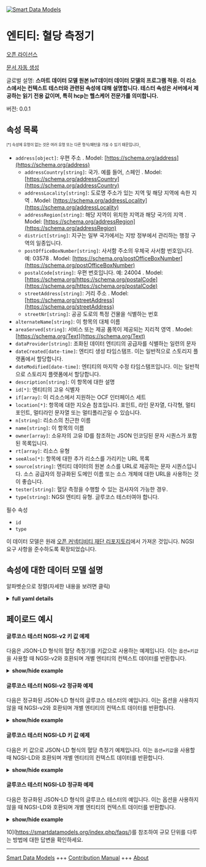 <!-- 10-Header -->  
[![Smart Data Models](https://smartdatamodels.org/wp-content/uploads/2022/01/SmartDataModels_logo.png "Logo")](https://smartdatamodels.org)  
엔티티: 혈당 측정기  
===========<!-- /10-Header -->  
<!-- 15-License -->  
[오픈 라이선스](https://github.com/smart-data-models//dataModel.OCF/blob/master/GlucoseTester/LICENSE.md)  
[문서 자동 생성](https://docs.google.com/presentation/d/e/2PACX-1vTs-Ng5dIAwkg91oTTUdt8ua7woBXhPnwavZ0FxgR8BsAI_Ek3C5q97Nd94HS8KhP-r_quD4H0fgyt3/pub?start=false&loop=false&delayms=3000#slide=id.gb715ace035_0_60)  
<!-- /15-License -->  
<!-- 20-Description -->  
글로벌 설명: **스마트 데이터 모델 원본 IoT데이터 데이터 모델의 프로그램 적응. 이 리소스에서는 컨텍스트 테스터와 관련된 속성에 대해 설명합니다. 테스터 속성은 서버에서 제공하는 읽기 전용 값이며, 특히 hcp는 헬스케어 전문가를 의미합니다.**  
버전: 0.0.1  
<!-- /20-Description -->  
<!-- 30-PropertiesList -->  

## 속성 목록  

<sup><sub>[*] 속성에 유형이 없는 것은 여러 유형 또는 다른 형식/패턴을 가질 수 있기 때문입니다</sub></sup>.  
- `address[object]`: 우편 주소  . Model: [https://schema.org/address](https://schema.org/address)	- `addressCountry[string]`: 국가. 예를 들어, 스페인  . Model: [https://schema.org/addressCountry](https://schema.org/addressCountry)  
	- `addressLocality[string]`: 도로명 주소가 있는 지역 및 해당 지역에 속한 지역  . Model: [https://schema.org/addressLocality](https://schema.org/addressLocality)  
	- `addressRegion[string]`: 해당 지역이 위치한 지역과 해당 국가의 지역  . Model: [https://schema.org/addressRegion](https://schema.org/addressRegion)  
	- `district[string]`: 지구는 일부 국가에서는 지방 정부에서 관리하는 행정 구역의 일종입니다.    
	- `postOfficeBoxNumber[string]`: 사서함 주소의 우체국 사서함 번호입니다. 예: 03578  . Model: [https://schema.org/postOfficeBoxNumber](https://schema.org/postOfficeBoxNumber)  
	- `postalCode[string]`: 우편 번호입니다. 예: 24004  . Model: [https://schema.org/https://schema.org/postalCode](https://schema.org/https://schema.org/postalCode)  
	- `streetAddress[string]`: 거리 주소  . Model: [https://schema.org/streetAddress](https://schema.org/streetAddress)  
	- `streetNr[string]`: 공공 도로의 특정 건물을 식별하는 번호    
- `alternateName[string]`: 이 항목의 대체 이름  - `areaServed[string]`: 서비스 또는 제공 품목이 제공되는 지리적 영역  . Model: [https://schema.org/Text](https://schema.org/Text)- `dataProvider[string]`: 조화된 데이터 엔티티의 공급자를 식별하는 일련의 문자  - `dateCreated[date-time]`: 엔티티 생성 타임스탬프. 이는 일반적으로 스토리지 플랫폼에서 할당합니다.  - `dateModified[date-time]`: 엔티티의 마지막 수정 타임스탬프입니다. 이는 일반적으로 스토리지 플랫폼에서 할당합니다.  - `description[string]`: 이 항목에 대한 설명  - `id[*]`: 엔티티의 고유 식별자  - `if[array]`: 이 리소스에서 지원하는 OCF 인터페이스 세트  - `location[*]`: 항목에 대한 지오숀 참조입니다. 포인트, 라인 문자열, 다각형, 멀티포인트, 멀티라인 문자열 또는 멀티폴리곤일 수 있습니다.  - `n[string]`: 리소스의 친근한 이름  - `name[string]`: 이 항목의 이름  - `owner[array]`: 소유자의 고유 ID를 참조하는 JSON 인코딩된 문자 시퀀스가 포함된 목록입니다.  - `rt[array]`: 리소스 유형  - `seeAlso[*]`: 항목에 대한 추가 리소스를 가리키는 URL 목록  - `source[string]`: 엔티티 데이터의 원본 소스를 URL로 제공하는 문자 시퀀스입니다. 소스 공급자의 정규화된 도메인 이름 또는 소스 개체에 대한 URL을 사용하는 것이 좋습니다.  - `tester[string]`: 혈당 측정을 수행할 수 있는 검사자의 가능한 경우.  - `type[string]`: NGSI 엔티티 유형. 글루코스 테스터여야 합니다.  <!-- /30-PropertiesList -->  
<!-- 35-RequiredProperties -->  
필수 속성  
- `id`  - `type`  <!-- /35-RequiredProperties -->  
<!-- 40-RequiredProperties -->  
이 데이터 모델은 원래 [오픈 커넥티비티 재단 리포지토리](https://github.com/openconnectivityfoundation/IoTDataModels)에서 가져온 것입니다. NGSI 요구 사항을 준수하도록 확장되었습니다.  
<!-- /40-RequiredProperties -->  
<!-- 50-DataModelHeader -->  
## 속성에 대한 데이터 모델 설명  
알파벳순으로 정렬(자세한 내용을 보려면 클릭)  
<!-- /50-DataModelHeader -->  
<!-- 60-ModelYaml -->  
<details><summary><strong>full yaml details</strong></summary>    
```yaml  
GlucoseTester:    
  description: Smart Data Models Program adaptation of the original IoTData data Models. This Resource describes the Properties associated with context tester. The tester Property is a read-only value that is provided by the Server where especially hcp stands for HealthCare Professional.    
  properties:    
    address:    
      description: The mailing address    
      properties:    
        addressCountry:    
          description: 'The country. For example, Spain'    
          type: string    
          x-ngsi:    
            model: https://schema.org/addressCountry    
            type: Property    
        addressLocality:    
          description: 'The locality in which the street address is, and which is in the region'    
          type: string    
          x-ngsi:    
            model: https://schema.org/addressLocality    
            type: Property    
        addressRegion:    
          description: 'The region in which the locality is, and which is in the country'    
          type: string    
          x-ngsi:    
            model: https://schema.org/addressRegion    
            type: Property    
        district:    
          description: 'A district is a type of administrative division that, in some countries, is managed by the local government'    
          type: string    
          x-ngsi:    
            type: Property    
        postOfficeBoxNumber:    
          description: 'The post office box number for PO box addresses. For example, 03578'    
          type: string    
          x-ngsi:    
            model: https://schema.org/postOfficeBoxNumber    
            type: Property    
        postalCode:    
          description: 'The postal code. For example, 24004'    
          type: string    
          x-ngsi:    
            model: https://schema.org/https://schema.org/postalCode    
            type: Property    
        streetAddress:    
          description: The street address    
          type: string    
          x-ngsi:    
            model: https://schema.org/streetAddress    
            type: Property    
        streetNr:    
          description: Number identifying a specific property on a public street    
          type: string    
          x-ngsi:    
            type: Property    
      type: object    
      x-ngsi:    
        model: https://schema.org/address    
        type: Property    
    alternateName:    
      description: An alternative name for this item    
      type: string    
      x-ngsi:    
        type: Property    
    areaServed:    
      description: The geographic area where a service or offered item is provided    
      type: string    
      x-ngsi:    
        model: https://schema.org/Text    
        type: Property    
    dataProvider:    
      description: A sequence of characters identifying the provider of the harmonised data entity    
      type: string    
      x-ngsi:    
        type: Property    
    dateCreated:    
      description: Entity creation timestamp. This will usually be allocated by the storage platform    
      format: date-time    
      type: string    
      x-ngsi:    
        type: Property    
    dateModified:    
      description: Timestamp of the last modification of the entity. This will usually be allocated by the storage platform    
      format: date-time    
      type: string    
      x-ngsi:    
        type: Property    
    description:    
      description: A description of this item    
      type: string    
      x-ngsi:    
        type: Property    
    id:    
      anyOf:    
        - description: Identifier format of any NGSI entity    
          maxLength: 256    
          minLength: 1    
          pattern: ^[\w\-\.\{\}\$\+\*\[\]`|~^@!,:\\]+$    
          type: string    
          x-ngsi:    
            type: Property    
        - description: Identifier format of any NGSI entity    
          format: uri    
          type: string    
          x-ngsi:    
            type: Property    
      description: Unique identifier of the entity    
      x-ngsi:    
        type: Property    
    if:    
      description: The OCF Interface set supported by this Resource    
      items:    
        enum:    
          - oic.if.r    
          - oic.if.baseline    
        maxLength: 64    
        type: string    
      minItems: 1    
      readOnly: true    
      type: array    
      uniqueItems: true    
      x-ngsi:    
        type: Property    
    location:    
      description: 'Geojson reference to the item. It can be Point, LineString, Polygon, MultiPoint, MultiLineString or MultiPolygon'    
      oneOf:    
        - description: Geojson reference to the item. Point    
          properties:    
            bbox:    
              items:    
                type: number    
              minItems: 4    
              type: array    
            coordinates:    
              items:    
                type: number    
              minItems: 2    
              type: array    
            type:    
              enum:    
                - Point    
              type: string    
          required:    
            - type    
            - coordinates    
          title: GeoJSON Point    
          type: object    
          x-ngsi:    
            type: GeoProperty    
        - description: Geojson reference to the item. LineString    
          properties:    
            bbox:    
              items:    
                type: number    
              minItems: 4    
              type: array    
            coordinates:    
              items:    
                items:    
                  type: number    
                minItems: 2    
                type: array    
              minItems: 2    
              type: array    
            type:    
              enum:    
                - LineString    
              type: string    
          required:    
            - type    
            - coordinates    
          title: GeoJSON LineString    
          type: object    
          x-ngsi:    
            type: GeoProperty    
        - description: Geojson reference to the item. Polygon    
          properties:    
            bbox:    
              items:    
                type: number    
              minItems: 4    
              type: array    
            coordinates:    
              items:    
                items:    
                  items:    
                    type: number    
                  minItems: 2    
                  type: array    
                minItems: 4    
                type: array    
              type: array    
            type:    
              enum:    
                - Polygon    
              type: string    
          required:    
            - type    
            - coordinates    
          title: GeoJSON Polygon    
          type: object    
          x-ngsi:    
            type: GeoProperty    
        - description: Geojson reference to the item. MultiPoint    
          properties:    
            bbox:    
              items:    
                type: number    
              minItems: 4    
              type: array    
            coordinates:    
              items:    
                items:    
                  type: number    
                minItems: 2    
                type: array    
              type: array    
            type:    
              enum:    
                - MultiPoint    
              type: string    
          required:    
            - type    
            - coordinates    
          title: GeoJSON MultiPoint    
          type: object    
          x-ngsi:    
            type: GeoProperty    
        - description: Geojson reference to the item. MultiLineString    
          properties:    
            bbox:    
              items:    
                type: number    
              minItems: 4    
              type: array    
            coordinates:    
              items:    
                items:    
                  items:    
                    type: number    
                  minItems: 2    
                  type: array    
                minItems: 2    
                type: array    
              type: array    
            type:    
              enum:    
                - MultiLineString    
              type: string    
          required:    
            - type    
            - coordinates    
          title: GeoJSON MultiLineString    
          type: object    
          x-ngsi:    
            type: GeoProperty    
        - description: Geojson reference to the item. MultiLineString    
          properties:    
            bbox:    
              items:    
                type: number    
              minItems: 4    
              type: array    
            coordinates:    
              items:    
                items:    
                  items:    
                    items:    
                      type: number    
                    minItems: 2    
                    type: array    
                  minItems: 4    
                  type: array    
                type: array    
              type: array    
            type:    
              enum:    
                - MultiPolygon    
              type: string    
          required:    
            - type    
            - coordinates    
          title: GeoJSON MultiPolygon    
          type: object    
          x-ngsi:    
            type: GeoProperty    
      x-ngsi:    
        type: GeoProperty    
    n:    
      description: Friendly name of the Resource    
      maxLength: 64    
      readOnly: true    
      type: string    
      x-ngsi:    
        type: Property    
    name:    
      description: The name of this item    
      type: string    
      x-ngsi:    
        type: Property    
    owner:    
      description: A List containing a JSON encoded sequence of characters referencing the unique Ids of the owner(s)    
      items:    
        anyOf:    
          - description: Identifier format of any NGSI entity    
            maxLength: 256    
            minLength: 1    
            pattern: ^[\w\-\.\{\}\$\+\*\[\]`|~^@!,:\\]+$    
            type: string    
            x-ngsi:    
              type: Property    
          - description: Identifier format of any NGSI entity    
            format: uri    
            type: string    
            x-ngsi:    
              type: Property    
        description: Unique identifier of the entity    
        x-ngsi:    
          type: Property    
      type: array    
      x-ngsi:    
        type: Property    
    rt:    
      description: Resource Type    
      items:    
        enum:    
          - oic.r.glucose.tester    
        maxLength: 64    
        type: string    
      minItems: 1    
      readOnly: true    
      type: array    
      uniqueItems: true    
      x-ngsi:    
        type: Property    
    seeAlso:    
      description: list of uri pointing to additional resources about the item    
      oneOf:    
        - items:    
            format: uri    
            type: string    
          minItems: 1    
          type: array    
        - format: uri    
          type: string    
      x-ngsi:    
        type: Property    
    source:    
      description: 'A sequence of characters giving the original source of the entity data as a URL. Recommended to be the fully qualified domain name of the source provider, or the URL to the source object'    
      type: string    
      x-ngsi:    
        type: Property    
    tester:    
      description: The possible cases of testers who may perform the blood sugar measurement.    
      enum:    
        - self    
        - hcp    
        - lab    
      readOnly: true    
      type: string    
      x-ngsi:    
        type: Property    
    type:    
      description: NGSI entity type. It has to be GlucoseTester    
      enum:    
        - GlucoseTester    
      type: string    
      x-ngsi:    
        type: Property    
  required:    
    - id    
    - type    
  type: object    
  x-derived-from: https://github.com/OpenInterConnect/IoTDataModels/blob/master/GlucoseTesterResURI.swagger.json    
  x-disclaimer: 'Redistribution and use in source and binary forms, with or without modification, are permitted  provided that the license conditions are met. Copyleft (c) 2022 Contributors to Smart Data Models Program'    
  x-license-url: https://github.com/smart-data-models/dataModel.OCF/blob/master/GlucoseTester/LICENSE.md    
  x-model-schema: https://smart-data-models.github.io/dataModel.IoTDataModels/GlucoseTester/schema.json    
  x-model-tags: OCF    
  x-version: 0.0.1    
```  
</details>    
<!-- /60-ModelYaml -->  
<!-- 70-MiddleNotes -->  
<!-- /70-MiddleNotes -->  
<!-- 80-Examples -->  
## 페이로드 예시  
#### 글루코스 테스터 NGSI-v2 키 값 예제  
다음은 JSON-LD 형식의 혈당 측정기를 키값으로 사용하는 예제입니다. 이는 `옵션=키값`을 사용할 때 NGSI-v2와 호환되며 개별 엔티티의 컨텍스트 데이터를 반환합니다.  
<details><summary><strong>show/hide example</strong></summary>    
```json  
{  
    "id": "urn:ngsi-ld:GlucoseTester:id:IGZH:59622975",  
    "dateCreated": "1974-07-04T04:54:26Z",  
    "dateModified": "1990-12-11T00:54:45Z",  
    "source": "War official structur",  
    "name": "Space argue he able learn rate. Feeling machine",  
    "alternateName": "Heavy decide surface gas. Race strong d",  
    "description": "Race I entire remember half feeling. System city live interest con",  
    "dataProvider": "Alone interview tend. Cup road finally eve",  
    "owner": [  
        "urn:ngsi-ld:GlucoseTester:items:SLEO:64460310",  
        "urn:ngsi-ld:GlucoseTester:items:VBWT:20572250"  
    ],  
    "seeAlso": [  
        "urn:ngsi-ld:GlucoseTester:items:AXAI:66252777"  
    ],  
    "location": {  
        "type": "Point",  
        "coordinates": [  
            -17.675074,  
            -143.961557  
        ]  
    },  
    "address": {  
        "streetAddress": "Lot also learn class. Realize drop occur behavior this agent.",  
        "addressLocality": "Form south although fund research. Market purpose help study expect se",  
        "addressRegion": "Kitchen fire its out challenge offer. Common should what economy total discover.",  
        "addressCountry": "Rule American phone interest. Congress party may drop.",  
        "postalCode": "Throw break it. Return agree market else vote.",  
        "postOfficeBoxNumber": "Sell lay blue growth fact reduce. Community role will card action war experience. Individual customer city quality cut. Few leave threat coach.",  
        "streetNr": "Hotel assume class interview pattern minute. Green half then.",  
        "district": "Character ball sec"  
    },  
    "areaServed": "Vote back indeed movement story amount. After name treat pattern section step.",  
    "rt": [  
        "oic.r.glucose.tester"  
    ],  
    "tester": "self",  
    "n": "Character nation sing American more ok carry even. Per",  
    "if": [  
        "oic.if.baseline"  
    ],  
    "type": "GlucoseTester"  
}  
```  
</details>  
#### 글루코스 테스터 NGSI-v2 정규화 예제  
다음은 정규화된 JSON-LD 형식의 글루코스 테스터의 예입니다. 이는 옵션을 사용하지 않을 때 NGSI-v2와 호환되며 개별 엔티티의 컨텍스트 데이터를 반환합니다.  
<details><summary><strong>show/hide example</strong></summary>    
```json  
{  
    "id": "urn:ngsi-ld:GlucoseTester:id:IGZH:59622975",  
    "dateCreated": {  
        "type": "DateTime",  
        "value": "1974-07-04T04:54:26Z"  
    },  
    "dateModified": {  
        "type": "DateTime",  
        "value": "1990-12-11T00:54:45Z"  
    },  
    "source": {  
        "type": "Text",  
        "value": "War official structur"  
    },  
    "name": {  
        "type": "Text",  
        "value": "Space argue he able learn rate. Feeling machine"  
    },  
    "alternateName": {  
        "type": "Text",  
        "value": "Heavy decide surface gas. Race strong d"  
    },  
    "description": {  
        "type": "Text",  
        "value": "Race I entire remember half feeling. System city live interest con"  
    },  
    "dataProvider": {  
        "type": "Text",  
        "value": "Alone interview tend. Cup road finally eve"  
    },  
    "owner": {  
        "type": "StructuredValue",  
        "value": [  
            "urn:ngsi-ld:GlucoseTester:items:SLEO:64460310",  
            "urn:ngsi-ld:GlucoseTester:items:VBWT:20572250"  
        ]  
    },  
    "seeAlso": {  
        "type": "StructuredValue",  
        "value": [  
            "urn:ngsi-ld:GlucoseTester:items:AXAI:66252777"  
        ]  
    },  
    "location": {  
        "type": "geo:json",  
        "value": {  
            "type": "Point",  
            "coordinates": [  
                -17.675074,  
                -143.961557  
            ]  
        }  
    },  
    "address": {  
        "type": "StructuredValue",  
        "value": {  
            "streetAddress": "Lot also learn class. Realize drop occur behavior this agent.",  
            "addressLocality": "Form south although fund research. Market purpose help study expect se",  
            "addressRegion": "Kitchen fire its out challenge offer. Common should what economy total discover.",  
            "addressCountry": "Rule American phone interest. Congress party may drop.",  
            "postalCode": "Throw break it. Return agree market else vote.",  
            "postOfficeBoxNumber": "Sell lay blue growth fact reduce. Community role will card action war experience. Individual customer city quality cut. Few leave threat coach.",  
            "streetNr": "Hotel assume class interview pattern minute. Green half then.",  
            "district": "Character ball sec"  
        }  
    },  
    "areaServed": {  
        "type": "Text",  
        "value": "Vote back indeed movement story amount. After name treat pattern section step."  
    },  
    "rt": {  
        "type": "StructuredValue",  
        "value": [  
            "oic.r.glucose.tester"  
        ]  
    },  
    "tester": {  
        "type": "Text",  
        "value": "self"  
    },  
    "n": {  
        "type": "Text",  
        "value": "Character nation sing American more ok carry even. Per"  
    },  
    "if": {  
        "type": "StructuredValue",  
        "value": [  
            "oic.if.baseline"  
        ]  
    },  
    "type": "GlucoseTester"  
}  
```  
</details>  
#### 글루코스 테스터 NGSI-LD 키 값 예제  
다음은 키 값으로 JSON-LD 형식의 혈당 측정기 예제입니다. 이는 `옵션=키값`을 사용할 때 NGSI-LD와 호환되며 개별 엔티티의 컨텍스트 데이터를 반환합니다.  
<details><summary><strong>show/hide example</strong></summary>    
```json  
{  
    "id": "urn:ngsi-ld:GlucoseTester:id:IGZH:59622975",  
    "dateCreated": "1974-07-04T04:54:26Z",  
    "dateModified": "1990-12-11T00:54:45Z",  
    "source": "War official structur",  
    "name": "Space argue he able learn rate. Feeling machine",  
    "alternateName": "Heavy decide surface gas. Race strong d",  
    "description": "Race I entire remember half feeling. System city live interest con",  
    "dataProvider": "Alone interview tend. Cup road finally eve",  
    "owner": [  
        "urn:ngsi-ld:GlucoseTester:items:SLEO:64460310",  
        "urn:ngsi-ld:GlucoseTester:items:VBWT:20572250"  
    ],  
    "seeAlso": [  
        "urn:ngsi-ld:GlucoseTester:items:AXAI:66252777"  
    ],  
    "location": {  
        "type": "Point",  
        "coordinates": [  
            -17.675074,  
            -143.961557  
        ]  
    },  
    "address": {  
        "streetAddress": "Lot also learn class. Realize drop occur behavior this agent.",  
        "addressLocality": "Form south although fund research. Market purpose help study expect se",  
        "addressRegion": "Kitchen fire its out challenge offer. Common should what economy total discover.",  
        "addressCountry": "Rule American phone interest. Congress party may drop.",  
        "postalCode": "Throw break it. Return agree market else vote.",  
        "postOfficeBoxNumber": "Sell lay blue growth fact reduce. Community role will card action war experience. Individual customer city quality cut. Few leave threat coach.",  
        "streetNr": "Hotel assume class interview pattern minute. Green half then.",  
        "district": "Character ball sec"  
    },  
    "areaServed": "Vote back indeed movement story amount. After name treat pattern section step.",  
    "rt": [  
        "oic.r.glucose.tester"  
    ],  
    "tester": "self",  
    "n": "Character nation sing American more ok carry even. Per",  
    "if": [  
        "oic.if.baseline"  
    ],  
    "type": "GlucoseTester",  
    "@context": [  
        "https://smartdatamodels.org/context.jsonld"  
    ]  
}  
```  
</details>  
#### 글루코스 테스터 NGSI-LD 정규화 예제  
다음은 정규화된 JSON-LD 형식의 글루코스 테스터의 예입니다. 이는 옵션을 사용하지 않을 때 NGSI-LD와 호환되며 개별 엔티티의 컨텍스트 데이터를 반환합니다.  
<details><summary><strong>show/hide example</strong></summary>    
```json  
{  
    "id": "urn:ngsi-ld:GlucoseTester:id:IGZH:59622975",  
    "dateCreated": {  
        "type": "Property",  
        "value": {  
            "@type": "DateTime",  
            "@value": "1974-07-04T04:54:26Z"  
        }  
    },  
    "dateModified": {  
        "type": "Property",  
        "value": {  
            "@type": "DateTime",  
            "@value": "1990-12-11T00:54:45Z"  
        }  
    },  
    "source": {  
        "type": "Property",  
        "value": "War official structur"  
    },  
    "name": {  
        "type": "Property",  
        "value": "Space argue he able learn rate. Feeling machine"  
    },  
    "alternateName": {  
        "type": "Property",  
        "value": "Heavy decide surface gas. Race strong d"  
    },  
    "description": {  
        "type": "Property",  
        "value": "Race I entire remember half feeling. System city live interest con"  
    },  
    "dataProvider": {  
        "type": "Property",  
        "value": "Alone interview tend. Cup road finally eve"  
    },  
    "owner": {  
        "type": "Property",  
        "value": [  
            "urn:ngsi-ld:GlucoseTester:items:SLEO:64460310",  
            "urn:ngsi-ld:GlucoseTester:items:VBWT:20572250"  
        ]  
    },  
    "seeAlso": {  
        "type": "Property",  
        "value": [  
            "urn:ngsi-ld:GlucoseTester:items:AXAI:66252777"  
        ]  
    },  
    "location": {  
        "type": "GeoProperty",  
        "value": {  
            "type": "Point",  
            "coordinates": [  
                -17.675074,  
                -143.961557  
            ]  
        }  
    },  
    "address": {  
        "type": "Property",  
        "value": {  
            "streetAddress": "Lot also learn class. Realize drop occur behavior this agent.",  
            "addressLocality": "Form south although fund research. Market purpose help study expect se",  
            "addressRegion": "Kitchen fire its out challenge offer. Common should what economy total discover.",  
            "addressCountry": "Rule American phone interest. Congress party may drop.",  
            "postalCode": "Throw break it. Return agree market else vote.",  
            "postOfficeBoxNumber": "Sell lay blue growth fact reduce. Community role will card action war experience. Individual customer city quality cut. Few leave threat coach.",  
            "streetNr": "Hotel assume class interview pattern minute. Green half then.",  
            "district": "Character ball sec"  
        }  
    },  
    "areaServed": {  
        "type": "Property",  
        "value": "Vote back indeed movement story amount. After name treat pattern section step."  
    },  
    "rt": {  
        "type": "Property",  
        "value": [  
            "oic.r.glucose.tester"  
        ]  
    },  
    "tester": {  
        "type": "Property",  
        "value": "self"  
    },  
    "n": {  
        "type": "Property",  
        "value": "Character nation sing American more ok carry even. Per"  
    },  
    "if": {  
        "type": "Property",  
        "value": [  
            "oic.if.baseline"  
        ]  
    },  
    "type": "GlucoseTester",  
    "@context": [  
        "https://smartdatamodels.org/context.jsonld"  
    ]  
}  
```  
</details><!-- /80-Examples -->  
<!-- 90-FooterNotes -->  
<!-- /90-FooterNotes -->  
<!-- 95-Units -->  
10](https://smartdatamodels.org/index.php/faqs/)를 참조하여 규모 단위를 다루는 방법에 대한 답변을 확인하세요.  
<!-- /95-Units -->  
<!-- 97-LastFooter -->  
---  
[Smart Data Models](https://smartdatamodels.org) +++ [Contribution Manual](https://bit.ly/contribution_manual) +++ [About](https://bit.ly/Introduction_SDM)<!-- /97-LastFooter -->  
